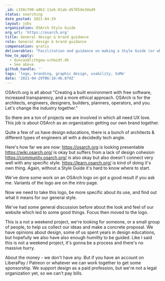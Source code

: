 ```yaml
---
_id: c158cf00-a8b2-11eb-81ab-d5785de3dad9
status: searching
date_posted: 2021-04-29
layout: jobs
organization: OSArch Style Guide
org_url: 'https://osarch.org'
title: General design & brand guidance
role: General design & brand guidance
compensation: gratis
deliverables: "Facilitation and guidance on making a Style Guide (or whatever it should be called) that we can keep referring to and updating as we bring new projects online. It would include things like:\r\n\r\n* logo (the curve design is fixed but we're still discussing the implementation of colors/background etc)\r\n* color scheme (the red of the logo is one color)\r\n* fonts (we have Open Sans for all headers, and Lato for all body texts\r\n* usability guidance\r\n* Examples for website/SoMe/forum/wiki/print/video/newsletter"
how_to_apply:
  - duncan@lithgow-schmidt.dk
  - See above
github_handle: ''
tags: 'logo, branding, graphic design, usability, SoMe'
date: '2021-04-29T06:18:46.879Z'
---
```

OSArch.org is all about "Creating a built environment with free software, increased transparency, and a more ethical approach. OSArch is for the architects, engineers, designers, builders, planners, operators, and you. Let's change the industry together."

So there are a ton of projects we are involved in which all need UX love. This job is about OSArch as an organization getting our own brand together.

Quite a few of us have design educations, there is a bunch of architects & different types of engineers all with a decidedly tech angle.

Here's how far we are now:
https://osarch.org is looking presentable
https://wiki.osarch.org/ is okay but suffers from a lack of design cohesion
https://community.osarch.org/ is also okay but also doesn't connect very well with any specific style.
https://learn.osarch.org/ is kind of doing it's own thing. Again, without a Style Guide it's hard to know where to start.

We've done some work on an OSArch logo on got a good result if you ask me. Variants of the logo are on the intro page.

Now we need to take this logo, be more specific about its use, and find out what it means for our general style.

We've had some general discussion before about the look and feel of our website which led to some good things. Focus then moved to the logo.

This is a not a weekend project, we're looking for someone, or a small group of people, to help us collect our ideas and make a concrete proposal. We have opinions about design, some of us spent years in design educations, but hopefully we also have also enough humility to be guided. Like I said this is not a weekend project, it's gonna be a process and there's no massive hurry.

About the money - we don't have any. But if you have an account on LiberaPay / Patreon or whatever we can work together to get some sponsorship. We support design as a paid profession, but we're not a legal organization yet, so we can't pay bills.
